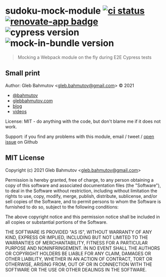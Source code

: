 # sudoku-mock-module [![ci status][ci image]][ci url] [![renovate-app badge][renovate-badge]][renovate-app] ![cypress version](https://img.shields.io/badge/cypress-8.5.0-brightgreen) ![mock-in-bundle version](https://img.shields.io/badge/mock--in--bundle-1.3.0-brightgreen)
> Mocking a Webpack module on the fly during E2E Cypress tests

## Small print

Author: Gleb Bahmutov &lt;gleb.bahmutov@gmail.com&gt; &copy; 2021

- [@bahmutov](https://twitter.com/bahmutov)
- [glebbahmutov.com](https://glebbahmutov.com)
- [blog](https://glebbahmutov.com/blog)
- [videos](https://www.youtube.com/glebbahmutov)

License: MIT - do anything with the code, but don't blame me if it does not work.

Support: if you find any problems with this module, email / tweet /
[open issue](https://github.com/bahmutov/sudoku-mock-module/issues) on Github

## MIT License

Copyright (c) 2021 Gleb Bahmutov &lt;gleb.bahmutov@gmail.com&gt;

Permission is hereby granted, free of charge, to any person
obtaining a copy of this software and associated documentation
files (the "Software"), to deal in the Software without
restriction, including without limitation the rights to use,
copy, modify, merge, publish, distribute, sublicense, and/or sell
copies of the Software, and to permit persons to whom the
Software is furnished to do so, subject to the following
conditions:

The above copyright notice and this permission notice shall be
included in all copies or substantial portions of the Software.

THE SOFTWARE IS PROVIDED "AS IS", WITHOUT WARRANTY OF ANY KIND,
EXPRESS OR IMPLIED, INCLUDING BUT NOT LIMITED TO THE WARRANTIES
OF MERCHANTABILITY, FITNESS FOR A PARTICULAR PURPOSE AND
NONINFRINGEMENT. IN NO EVENT SHALL THE AUTHORS OR COPYRIGHT
HOLDERS BE LIABLE FOR ANY CLAIM, DAMAGES OR OTHER LIABILITY,
WHETHER IN AN ACTION OF CONTRACT, TORT OR OTHERWISE, ARISING
FROM, OUT OF OR IN CONNECTION WITH THE SOFTWARE OR THE USE OR
OTHER DEALINGS IN THE SOFTWARE.

[ci image]: https://github.com/bahmutov/sudoku-mock-module/workflows/main/badge.svg?branch=main
[ci url]: https://github.com/bahmutov/sudoku-mock-module/actions
[renovate-badge]: https://img.shields.io/badge/renovate-app-blue.svg
[renovate-app]: https://renovateapp.com/
